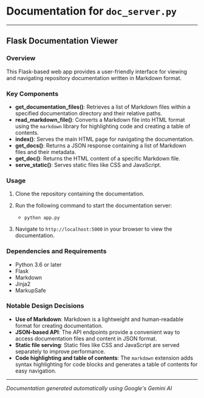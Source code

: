 # Documentation for `doc_server.py`

---

## Flask Documentation Viewer

### Overview

This Flask-based web app provides a user-friendly interface for viewing and navigating repository documentation written in Markdown format.

### Key Components

- **get_documentation_files()**: Retrieves a list of Markdown files within a specified documentation directory and their relative paths.
- **read_markdown_file()**: Converts a Markdown file into HTML format using the `markdown` library for highlighting code and creating a table of contents.
- **index()**: Serves the main HTML page for navigating the documentation.
- **get_docs()**: Returns a JSON response containing a list of Markdown files and their metadata.
- **get_doc()**: Returns the HTML content of a specific Markdown file.
- **serve_static()**: Serves static files like CSS and JavaScript.

### Usage

1. Clone the repository containing the documentation.
2. Run the following command to start the documentation server:
   - `python app.py`

3. Navigate to `http://localhost:5000` in your browser to view the documentation.

### Dependencies and Requirements

- Python 3.6 or later
- Flask
- Markdown
- Jinja2
- MarkupSafe

### Notable Design Decisions

- **Use of Markdown**: Markdown is a lightweight and human-readable format for creating documentation.
- **JSON-based API**: The API endpoints provide a convenient way to access documentation files and content in JSON format.
- **Static file serving**: Static files like CSS and JavaScript are served separately to improve performance.
- **Code highlighting and table of contents**: The `markdown` extension adds syntax highlighting for code blocks and generates a table of contents for easy navigation.

---
*Documentation generated automatically using Google's Gemini AI*